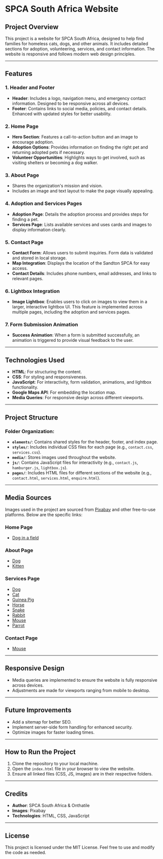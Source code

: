 # SPCA South Africa Website

## Project Overview
This project is a website for SPCA South Africa, designed to help find families for homeless cats, dogs, and other animals. It includes detailed sections for adoption, volunteering, services, and contact information. The website is responsive and follows modern web design principles.

---

## Features

### 1. **Header and Footer**
- **Header**: Includes a logo, navigation menu, and emergency contact information. Designed to be responsive across all devices.
- **Footer**: Contains links to social media, policies, and contact details. Enhanced with updated styles for better usability.

### 2. **Home Page**
- **Hero Section**: Features a call-to-action button and an image to encourage adoption.
- **Adoption Options**: Provides information on finding the right pet and returning adopted pets if necessary.
- **Volunteer Opportunities**: Highlights ways to get involved, such as visiting shelters or becoming a dog walker.

### 3. **About Page**
- Shares the organization's mission and vision.
- Includes an image and text layout to make the page visually appealing.

### 4. **Adoption and Services Pages**
- **Adoption Page**: Details the adoption process and provides steps for finding a pet.
- **Services Page**: Lists available services and uses cards and images to display information clearly.

### 5. **Contact Page**
- **Contact Form**: Allows users to submit inquiries. Form data is validated and stored in local storage.
- **Map Integration**: Displays the location of the Sandton SPCA for easy access.
- **Contact Details**: Includes phone numbers, email addresses, and links to relevant pages.

### 6. **Lightbox Integration**
- **Image Lightbox**: Enables users to click on images to view them in a larger, interactive lightbox UI. This feature is implemented across multiple pages, including the adoption and services pages.

### 7. **Form Submission Animation**
- **Success Animation**: When a form is submitted successfully, an animation is triggered to provide visual feedback to the user.

---

## Technologies Used
- **HTML**: For structuring the content.
- **CSS**: For styling and responsiveness.
- **JavaScript**: For interactivity, form validation, animations, and lightbox functionality.
- **Google Maps API**: For embedding the location map.
- **Media Queries**: For responsive design across different viewports.

---

## Project Structure
### Folder Organization:
- **`elements/`**: Contains shared styles for the header, footer, and index page.
- **`styles/`**: Includes individual CSS files for each page (e.g., `contact.css`, `services.css`).
- **`media/`**: Stores images used throughout the website.
- **`js/`**: Contains JavaScript files for interactivity (e.g., `contact.js`, `hamburger.js`, `lightbox.js`).
- **`pages/`**: Includes HTML files for different sections of the website (e.g., `contact.html`, `services.html`, `enquire.html`).

---

## Media Sources
Images used in the project are sourced from [Pixabay](https://pixabay.com/) and other free-to-use platforms. Below are the specific links:

### **Home Page**
- [Dog in a field](https://pixabay.com/photos/dog-pet-canine-animal-fur-snout-3277416/)

### **About Page**
- [Dog](https://pixabay.com/photos/dog-pet-animal-domestic-dog-canine-2810484/)
- [Kitten](https://pixabay.com/photos/kitten-cat-pet-feline-animal-fur-4611189/)

### **Services Page**
- [Dog](https://pixabay.com/photos/dog-pet-collar-dog-collar-domestic-2178696/)
- [Cat](https://pixabay.com/photos/cat-nature-animal-outdoors-feline-7564358/)
- [Guinea Pig](https://pixabay.com/photos/guinea-pig-cavy-pet-guinea-rodent-242520/)
- [Horse](https://pixabay.com/photos/horse-animal-mammal-species-foal-3818264/)
- [Snake](https://pixabay.com/photos/red-bellied-black-snake-snake-animal-6749361/)
- [Rabbit](https://pixabay.com/photos/rabbit-bunny-animal-mammal-pet-8489271/)
- [Mouse](https://pixabay.com/photos/animal-rodent-baby-mouse-mouse-7027637/)
- [Parrot](https://pixabay.com/photos/parrot-parakeet-monk-parakeet-8368951/)

### **Contact Page**
- [Mouse](https://pixabay.com/photos/animal-rodent-baby-mouse-mouse-7027637/)

---

## Responsive Design
- Media queries are implemented to ensure the website is fully responsive across devices.
- Adjustments are made for viewports ranging from mobile to desktop.

---

## Future Improvements
- Add a sitemap for better SEO.
- Implement server-side form handling for enhanced security.
- Optimize images for faster loading times.

---

## How to Run the Project
1. Clone the repository to your local machine.
2. Open the `index.html` file in your browser to view the website.
3. Ensure all linked files (CSS, JS, images) are in their respective folders.

---

## Credits
- **Author**: SPCA South Africa & Onthatile
- **Images**: Pixabay
- **Technologies**: HTML, CSS, JavaScript

---

## License
This project is licensed under the MIT License. Feel free to use and modify the code as needed.